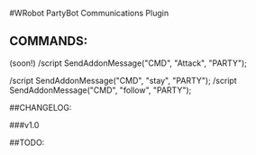 #WRobot PartyBot Communications Plugin

## COMMANDS:

(soon!)
/script SendAddonMessage("CMD", "Attack", "PARTY");

/script SendAddonMessage("CMD", "stay", "PARTY");
/script SendAddonMessage("CMD", "follow", "PARTY");

##CHANGELOG:

###v1.0




##TODO:
